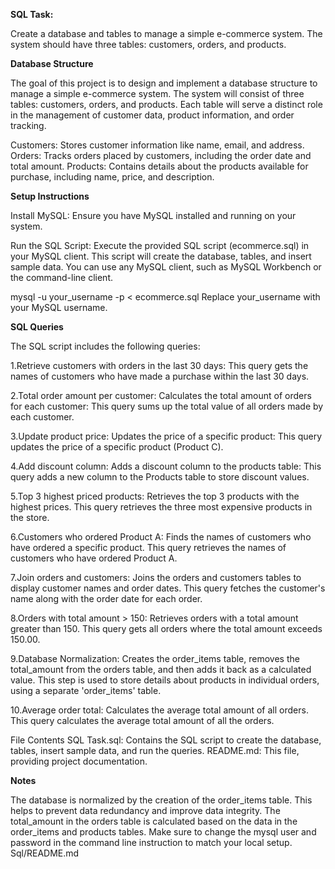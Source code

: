 **SQL Task:** 

Create a database and tables to manage a simple e-commerce system. 
The system should have three tables: customers, orders, and products.

**Database Structure**

The goal of this project is to design and implement a database structure to manage a simple e-commerce system. The system will consist of three tables: customers, orders, and products.
Each table will serve a distinct role in the management of customer data, product information, and order tracking.

Customers: Stores customer information like name, email, and address.
Orders: Tracks orders placed by customers, including the order date and total amount.
Products: Contains details about the products available for purchase, including name, price, and description.

**Setup Instructions**

Install MySQL: Ensure you have MySQL installed and running on your system.

Run the SQL Script: Execute the provided SQL script (ecommerce.sql) in your MySQL client. This script will create the database, tables, and insert sample data. You can use any MySQL client, such as MySQL Workbench or the command-line client.

mysql -u your_username -p < ecommerce.sql
Replace your_username with your MySQL username.

**SQL Queries**

The SQL script includes the following queries:

1.Retrieve customers with orders in the last 30 days: 
 This query gets the names of customers who have made a purchase within the last 30 days.
 
2.Total order amount per customer: Calculates the total amount of orders for each customer:
  This query sums up the total value of all orders made by each customer.

3.Update product price: Updates the price of a specific product:
  This query updates the price of a specific product (Product C).

4.Add discount column: Adds a discount column to the products table:
  This query adds a new column to the Products table to store discount values.

5.Top 3 highest priced products: Retrieves the top 3 products with the highest prices.
  This query retrieves the three most expensive products in the store.
  
6.Customers who ordered Product A: Finds the names of customers who have ordered a specific product.
  This query retrieves the names of customers who have ordered Product A.
  
7.Join orders and customers: Joins the orders and customers tables to display customer names and order dates.
  This query fetches the customer's name along with the order date for each order.
  
8.Orders with total amount > 150: Retrieves orders with a total amount greater than 150.
  This query gets all orders where the total amount exceeds 150.00.

9.Database Normalization: Creates the order_items table, removes the total_amount from the orders table, and then adds it back as a calculated value.
  This step is used to store details about products in individual orders, using a separate 'order_items' table.
  
10.Average order total: Calculates the average total amount of all orders.
  This query calculates the average total amount of all the orders.
  
File Contents
SQL Task.sql: Contains the SQL script to create the database, tables, insert sample data, and run the queries.
README.md: This file, providing project documentation.

**Notes**

The database is normalized by the creation of the order_items table. This helps to prevent data redundancy and improve data integrity.
The total_amount in the orders table is calculated based on the data in the order_items and products tables.
Make sure to change the mysql user and password in the command line instruction to match your local setup.
Sql/README.md
